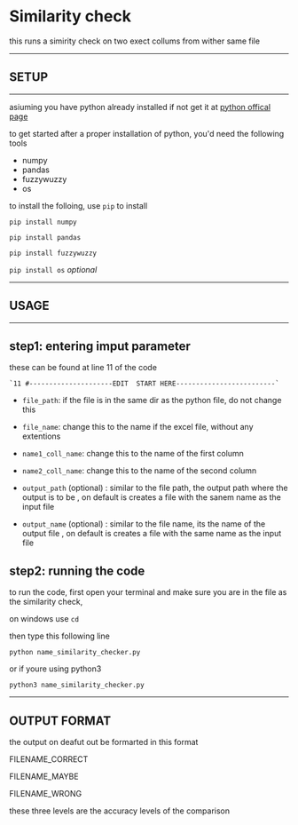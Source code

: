 # Similarity check 
this runs a simirity check on two exect collums from wither same file
***

## SETUP
***
asiuming you have python already installed
if not get it at [python offical page](https://www.python.org/ftp/python/3.10.5/python-3.10.5-amd64.exe)

to get started after a proper installation of python, you'd need the following tools

* numpy
* pandas
* fuzzywuzzy
* os  

to install the folloing, use `pip` to install 

`pip install numpy`

`pip install pandas`

`pip install fuzzywuzzy`

`pip install os`  _optional_

---
## USAGE
---
## step1: entering imput parameter
these can be found at line 11 of the code

    `11 #---------------------EDIT  START HERE-------------------------`

- `file_path`: if the file is in the same dir as the python file, do not change this

- `file_name`: change this to the name if the excel file, without any extentions

- `name1_coll_name`: change this to the name of the first column

- `name2_coll_name`: change this to the name of the second column 

- `output_path` (optional) : similar to the file path, the output path where the output is to be , on default is creates a file with the sanem name as the input file

- `output_name` (optional) : similar to the file name, its the name of the output file , on default is creates a file with the same name as the input file

## step2: running the code

to run the code, first open your terminal and make sure you are in the file as the similarity check, 

on windows use `cd` 

then type this following line

`python name_similarity_checker.py`

or if youre using python3 

`python3 name_similarity_checker.py`

---
## OUTPUT FORMAT
the output on deafut out be formarted in this format

FILENAME_CORRECT

FILENAME_MAYBE

FILENAME_WRONG 

these three levels are the accuracy levels of the comparison
